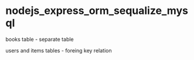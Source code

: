 # nodejs_express_orm_sequalize_mysql

books table - separate table

users and items tables - foreing key relation
